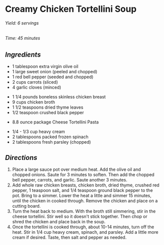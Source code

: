 #   Creamy Chicken Tortellini Soup

######  Yield: 6 servings
######  Time:  45 minutes

##  *Ingredients*
- 1 tablespoon extra virgin olive oil
- 1 large sweet onion (peeled and chopped)
- 1 red bell pepper (seeded and chopped)
- 2 cups carrots (sliced)
- 4 garlic cloves (minced)
<!--  -->
- 1 1/4 pounds boneless skinless chicken breast
- 9 cups chicken broth
- 1 1/2 teaspoons dried thyme leaves
- 1/2 teaspoon crushed black pepper
<!--  -->
- 8.8 ounce package Cheese Tortellini Pasta
<!--  -->
- 1/4 - 1/3 cup heavy cream
- 2 tablespoons packed frozen spinach
- 2 tablespoons fresh parsley (chopped)

##  *Directions*
1. Place a large sauce pot over medium heat. Add the olive oil and chopped onions. Saute for 3 minutes to soften. Then add the chopped bell pepper, carrots, and garlic. Saute another 3 minutes.
2. Add whole raw chicken breasts, chicken broth, dried thyme, crushed red pepper, 1 teaspoon salt, and 1/4 teaspoon ground black pepper to the pot. Bring to a simmer. Lower the heat a little and simmer 15 minutes, until the chicken in cooked through. Remove the chicken and place on a cutting board.
3. Turn the heat back to medium. With the broth still simmering, stir in the cheese tortellini. Stir well so it doesn't stick together. Then chop or shred the chicken and place back in the soup.
4. Once the tortellini is cooked through, about 10-14 minutes, turn off the heat. Stir in 1/4 cup heavy cream, spinach, and parsley. Add a little more cream  if desired. Taste, then salt and pepper as needed.